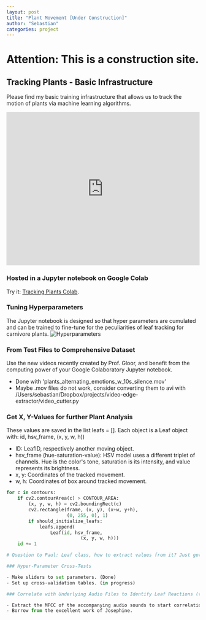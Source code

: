 ```yaml
---
layout: post
title: "Plant Movement [Under Construction]"
author: "Sebastian"
categories: project
---
```


# Attention: This is a construction site.

## Tracking Plants - Basic Infrastructure

Please find my basic training infrastructure that allows us to track the motion of plants via machine learning algorithms.
<iframe width="100%" height="400" src="https://www.youtube.com/embed/xgAhZQMkE7U?start=2" frameborder="0" allow="accelerometer; autoplay; encrypted-media; gyroscope; picture-in-picture" allowfullscreen></iframe>

### Hosted in a Jupyter notebook on Google Colab
Try it: [Tracking Plants Colab](https://github.com/plantions/video-edge-extractor/).

### Tuning Hyperparameters

The Jupyter notebook is designed so that hyper parameters are cumulated and can be trained to fine-tune for the peculiarities of leaf tracking for carnivore plants. ![Hyperparameters](https://i.imgur.com/uU0mCnt.png)

### From Test Files to Comprehensive Dataset

Use the new videos recently created by Prof. Gloor, and benefit from the computing power of your Google Colaboratory Jupyter notebook.
- Done with 'plants_alternating_emotions_w_10s_silence.mov'
- Maybe .mov files do not work, consider converting them to avi with /Users/sebastian/Dropbox/projects/video-edge-extractor/video_cutter.py

### Get X, Y-Values for further Plant Analysis
These values are saved in the list leafs = [].
Each object is a Leaf object with: id, hsv_frame, (x, y, w, h))
- ID: LeafID, respectively another moving object.
- hsv_frame (hue-saturation-value): HSV model uses a different triplet of channels. Hue is the color's tone, saturation is its intensity, and value represents its brightness.
- x, y: Coordinates of the tracked movement.
- w, h: Coordinates of box around tracked movement.

```python
for c in contours:
    if cv2.contourArea(c) > CONTOUR_AREA:
        (x, y, w, h) = cv2.boundingRect(c)
        cv2.rectangle(frame, (x, y), (x+w, y+h),
                      (0, 255, 0), 1)
        if should_initialize_leafs:
            leafs.append(
                Leaf(id, hsv_frame,
                           (x, y, w, h)))
    id += 1

# Question to Paul: Leaf class, how to extract values from it? Just got leaf object identifiers on memory if I print it.

### Hyper-Parameter Cross-Tests

- Make sliders to set parameters. (Done)
- Set up cross-validation tables. (in progress)

### Correlate with Underlying Audio Files to Identify Leaf Reactions (tbd)

- Extract the MFCC of the accompanying audio sounds to start correlation analysis.
- Borrow from the excellent work of Josephine.
